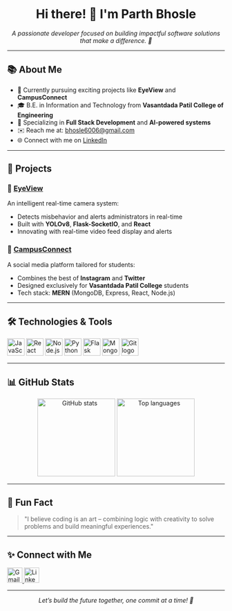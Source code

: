 <h1 align="center">Hi there! 👋 I'm Parth Bhosle</h1>

<p align="center">
  <em>A passionate developer focused on building impactful software solutions that make a difference. 🚀</em>
</p>

---

<h2>📚 About Me</h2>

- 🔭 Currently pursuing exciting projects like **EyeView** and **CampusConnect**
- 🎓 B.E. in Information and Technology from **Vasantdada Patil College of Engineering**
- 🌟 Specializing in **Full Stack Development** and **AI-powered systems**
- ✉️ Reach me at: bhosle6006@gmail.com
- 🌐 Connect with me on [LinkedIn](https://www.linkedin.com/in/parth-bhosle-46a078271)

---

<h2>🚀 Projects</h2>

### 🔹 [EyeView](https://github.com/sahilhinge89/EyeView)
An intelligent real-time camera system:
- Detects misbehavior and alerts administrators in real-time
- Built with **YOLOv8**, **Flask-SocketIO**, and **React**
- Innovating with real-time video feed display and alerts

### 🔹 [CampusConnect](https://github.com/michael-020/CampusConnect)
A social media platform tailored for students:
- Combines the best of **Instagram** and **Twitter**
- Designed exclusively for **Vasantdada Patil College** students
- Tech stack: **MERN** (MongoDB, Express, React, Node.js)

---

<h2>🛠️ Technologies & Tools</h2>

<div align="left">
  <img src="https://cdn.jsdelivr.net/gh/devicons/devicon/icons/javascript/javascript-original.svg" height="40" alt="JavaScript logo" />
  <img src="https://cdn.jsdelivr.net/gh/devicons/devicon/icons/react/react-original.svg" height="40" alt="React logo" />
  <img src="https://cdn.jsdelivr.net/gh/devicons/devicon/icons/nodejs/nodejs-original.svg" height="40" alt="Node.js logo" />
  <img src="https://cdn.jsdelivr.net/gh/devicons/devicon/icons/python/python-original.svg" height="40" alt="Python logo" />
  <img src="https://cdn.jsdelivr.net/gh/devicons/devicon/icons/flask/flask-original.svg" height="40" alt="Flask logo" />
  <img src="https://cdn.jsdelivr.net/gh/devicons/devicon/icons/mongodb/mongodb-original.svg" height="40" alt="MongoDB logo" />
  <img src="https://cdn.jsdelivr.net/gh/devicons/devicon/icons/git/git-original.svg" height="40" alt="Git logo" />
</div>

---

<h2>📊 GitHub Stats</h2>

<div align="center">
  <img src="https://github-readme-stats.vercel.app/api?username=Parth2684&hide_title=false&hide_rank=false&show_icons=true&include_all_commits=true&count_private=true&disable_animations=false&theme=radical&locale=en&hide_border=false" height="180" alt="GitHub stats" />
  <img src="https://github-readme-stats.vercel.app/api/top-langs?username=Parth2684&locale=en&hide_title=false&layout=compact&card_width=320&langs_count=5&theme=radical&hide_border=false" height="180" alt="Top languages" />
</div>

---

<h2>🌱 Fun Fact</h2>

> "I believe coding is an art – combining logic with creativity to solve problems and build meaningful experiences."

---

<h2>✨ Connect with Me</h2>

<div align="left">
  <a href="mailto:bhosle6006@gmail.com">
    <img src="https://img.shields.io/static/v1?message=Gmail&logo=gmail&label=&color=D14836&logoColor=white&labelColor=&style=for-the-badge" height="35" alt="Gmail" />
  </a>
  <a href="https://www.linkedin.com/in/parth-bhosle-46a078271">
    <img src="https://img.shields.io/static/v1?message=LinkedIn&logo=linkedin&label=&color=0077B5&logoColor=white&labelColor=&style=for-the-badge" height="35" alt="LinkedIn" />
  </a>
</div>

---


<p align="center">
  <em>Let’s build the future together, one commit at a time! 🌟</em>
</p>
